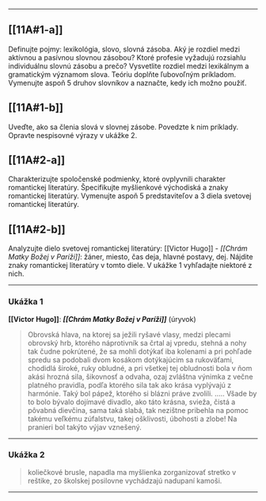 
---

## [[11A#1-a]]
Definujte pojmy: lexikológia, slovo, slovná zásoba. Aký je rozdiel medzi aktívnou
a pasívnou slovnou zásobou? Ktoré profesie vyžadujú rozsiahlu individuálnu
slovnú zásobu a prečo? Vysvetlite rozdiel medzi lexikálnym a gramatickým
významom slova. Teóriu doplňte ľubovoľným príkladom. Vymenujte aspoň 5
druhov slovníkov a naznačte, kedy ich možno použiť.

## [[11A#1-b]]
Uveďte, ako sa členia slová v slovnej zásobe. Povedzte k nim príklady. Opravte
nespisovné výrazy v ukážke 2.

## [[11A#2-a]]
Charakterizujte spoločenské podmienky, ktoré ovplyvnili charakter romantickej
literatúry. Špecifikujte myšlienkové východiská a znaky romantickej literatúry.
Vymenujte aspoň 5 predstaviteľov a 3 diela svetovej romantickej literatúry.

## [[11A#2-b]]
Analyzujte dielo svetovej romantickej literatúry: [[Victor Hugo]] - *[[Chrám Matky Božej v Paríži]]*: žáner, miesto, čas deja, hlavné postavy, dej. Nájdite znaky romantickej
literatúry v tomto diele. V ukážke 1 vyhľadajte niektoré z nich.

---

### Ukážka 1
**[[Victor Hugo]]**: ***[[Chrám Matky Božej v Paríži]]*** (úryvok)

> Obrovská hlava, na ktorej sa ježili ryšavé vlasy, medzi plecami obrovský hrb, ktorého náprotivník sa črtal aj vpredu, stehná a nohy tak čudne pokrútené, že sa mohli dotýkať iba kolenami a pri pohľade spredu sa podobali dvom kosákom dotýkajúcim sa rukoväťami, chodidlá široké, ruky obludné, a pri všetkej tej obludnosti bola v ňom akási hrozná sila, šikovnosť a odvaha, ozaj zvláštna výnimka z večne platného pravidla, podľa ktorého sila tak ako krása vyplývajú z harmónie. Taký bol pápež, ktorého si blázni práve zvolili.
> .....
> Všade by to bolo bývalo dojímavé divadlo, ako táto krásna, svieža, čistá a pôvabná dievčina, sama taká slabá, tak nezištne pribehla na pomoc takému veľkému zúfalstvu, takej ošklivosti, úbohosti a zlobe! Na pranieri bol takýto výjav vznešený.

---

### Ukážka 2

> koliečkové brusle, napadla ma myšlienka zorganizovať stretko v reštike, zo školskej posilovne vychádzajú nadupaní kamoši.

---